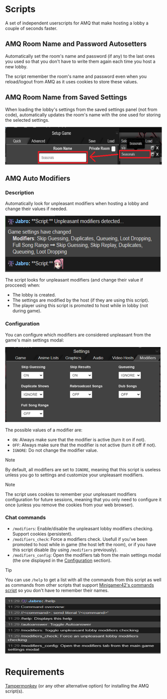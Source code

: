 # Scripts

A set of independent userscripts for AMQ that make hosting a lobby a couple of seconds faster.

## AMQ Room Name and Password Autosetters

Automatically set the room's name and password (if any) to the last ones you used so that you don't have to write them again each time you host a new lobby.

The script remember the room's name and password even when you reload/logout from AMQ as it uses cookies to store these values. 

## AMQ Room Name from Saved Settings

When loading the lobby's settings from the saved settings panel (not from code), automatically updates the room's name with the one used for storing the selected settings.

<div>
    <img src='images/RoomNameFromSavedSettings/example.png' width='600' height='120'/>
</div>

## AMQ Auto Modifiers

### Description 

Automatically look for unpleasant modifiers when hosting a lobby and change their values if needed.

<div>
    <img src='images/AutoModifiers/example.png' width='500' height='180'/>
</div>

The script looks for unpleasant modifiers (and change their value if procceed) when:

- The lobby is created.
- The settings are modified by the host (if they are using this script).
- The player using this script is promoted to host while in lobby (not during game).

### Configuration

You can configure which modifiers are considered unpleasant from the game's main settings modal:

<div>
    <img src='images/AutoModifiers/settings.png' width='500' height='240'>
</div>

The possible values of a modifier are:
- `ON`: Always make sure that the modifier is active (turn it on if not).
- `OFF`: Always make sure that the modifier is not active (turn it off if not).
- `IGNORE`: Do not change the modifier value.

> [!NOTE]
> By default, all modifiers are set to `IGNORE`, meaning that this script is useless unless you go to settings and customize your unpleasant modifiers.

> [!NOTE]
> The script uses cookies to remember your unpleasant modifiers configuration for future sessions, meaning that you only need to configure it once (unless you remove the cookies from your web browser).

### Chat commands

- `/modifiers`: Enable/disable the unpleasant lobby modifiers checking. Support cookies (persistent).
- `/modifiers_check`: Force a modifiers check. Usefull if you've been promoted to host while in game (the host left the room), or if you have this script disable (by using `/modifiers` previously).
- `/modifiers_config`: Open the modifiers tab from the main settings modal (the one displayed in the [Configuration](#configuration) section).

> [!TIP]
> You can use `/help` to get a list with all the commands from this script as well as commands from other scripts that support [Minigamer42's commands script](https://github.com/Minigamer42/scripts/blob/master/lib/commands.js) so you don't have to remember their names.
> <div><img src='images/AutoModifiers/help.png' width='500' height='180'></div>


# Requirements

[Tampermonkey](https://www.tampermonkey.net/) (or any other alternative option) for installing the AMQ script(s).